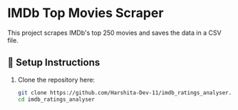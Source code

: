 # IMDb Top Movies Scraper

This project scrapes IMDb's top 250 movies and saves the data in a CSV file.

## 🔧 Setup Instructions

1. Clone the repository here:
   ```bash
   git clone https://github.com/Harshita-Dev-11/imdb_ratings_analyser.git
   cd imdb_ratings_analyser
